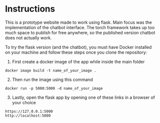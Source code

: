 # Instructions

This is a prototype website made to work using flask. Main focus was the implementation of the chatbot interface. The torch framework takes up too much space to publish for free anywhere, so the published version chatbot does not actually work.

To try the flask version (and the chatbot), you must have Docker installed on your machine and follow these steps once you clone the repository:

1. First create a docker image of the app while inside the main folder
```
docker image build -t name_of_your_image .
```
2. Then run the image using this command
```
docker run -p 5000:5000 -d name_of_your_image
```
3. Lastly, open the flask app by opening one of these links in a browser of your choice
```
https://127.0.0.1:5000
http://localhost:5000
```
